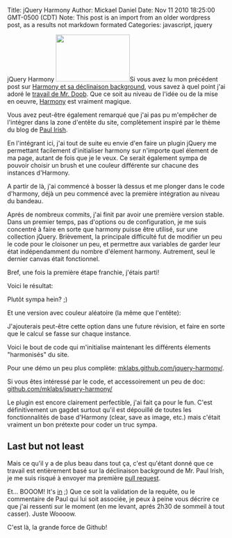 Title: jQuery Harmony
Author: Mickael Daniel
Date: Nov 11 2010 18:25:00 GMT-0500 (CDT)
Note: This post is an import from an older wordpress post, as a results not markdown formated
Categories: javascript, jquery

jQuery Harmony
<img class="mk-blog-img" src="/jquery/jquery_logo.gif" height="108" width="170" />Si vous avez lu mon précédent post sur <a href="http://blog.mklog.fr/2010/11/06/harmony-sexy-background-canvas/">Harmony et sa déclinaison background</a>, vous savez à quel point j'ai adoré  le <a href="http://mrdoob.com/">travail de Mr. Doob</a>. Que ce soit au niveau de l'idée ou de la mise en oeuvre, <a href="http://mrdoob.com/projects/harmony/">Harmony</a> est vraiment magique.

Vous avez peut-être également remarqué que j'ai pas pu m'empêcher de l'intégrer dans la zone d'entête du site, complètement inspiré par le thème du blog de <a href="http://paulirish.com/">Paul Irish</a>.

En l'intégrant ici, j'ai tout de suite eu envie d'en faire un plugin jQuery me permettant facilement d'initialiser harmony sur n'importe quel élement de ma page, autant de fois que je le veux. Ce serait également sympa de pouvoir choisir un brush et une couleur différente sur chacune des instances d'Harmony.

<!--more-->

A partir de là, j'ai commencé à bosser là dessus et me plonger dans le code d'harmony, déjà un peu commencé avec la première intégration au niveau du bandeau.

Aprés de nombreux commits, j'ai finit par avoir une première version stable. Dans un premier temps, pas d'options ou de configuration, je me suis concentré à faire en sorte que harmony puisse être utilisé, sur une collection jQuery. Brièvement, la principale difficulté fut de modifier un peu le code pour le cloisoner un peu, et permettre aux variables de garder leur état indépendamment du nombre d'élement harmony. Autrement, seul le dernier canvas était fonctionnel.

Bref, une fois la première étape franchie, j'étais parti!

Voici le résultat:

<div class="mk-blog-demo mk-blog-demo-harmony" data-color="#BABB40"></div>

Plutôt sympa hein? ;)

Et une version avec couleur aléatoire (la même que l'entête):
<div class="mk-blog-demo mk-blog-demo-harmony"></div>

J'ajouterais peut-être cette option dans une future révision, et faire en sorte que le calcul se fasse sur chaque instance.

Voici le bout de code qui m'initialise maintenant les différents élements "harmonisés" du site. 
<script src="https://gist.github.com/672845.js"> </script>

Pour une démo un peu plus complète: <a href="http://mklabs.github.com/jquery-plugs/jquery-harmony/">mklabs.github.com/jquery-harmony/</a>.

Si vous êtes intéressé par le code, et accessoirement un peu de doc: <a href="http://github.com/mklabs/jquery-plugs/tree/master/jquery-harmony/">github.com/mklabs/jquery-harmony/</a>

Le plugin est encore clairement perfectible, j'ai fait ça pour le fun. C'est définitivement un gagdet surtout qu'il est dépouillé de toutes les fonctionnalités de base d'Harmony (clear, save as image, etc.) mais c'était vraiment un bon prétexte pour coder un truc sympa.

<h2>Last but not least</h2>
Mais ce qu'il y a de plus beau dans tout ça, c'est qu'étant donné que ce travail est entièrement basé sur la déclinaison background de Mr. Paul Irish, je me suis risqué à envoyer ma première <a href="https://github.com/paulirish/harmony/pull/1">pull request</a>.

Et... BOOOM! It's <a href="https://github.com/paulirish/harmony">in</a> ;) Que ce soit la validation de la requête, ou le commentaire de Paul qui lui soit associée, je peux à peine vous décrire ce que j'ai ressenti sur le moment (en me levant, aprés 2h30 de sommeil à tout casser). Juste Woooow.

C'est là, la grande force de Github!
